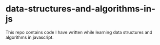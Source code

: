 # data-structures-and-algorithms-in-js
This repo contains code I have written while learning data structures and algorithms in javascript.
